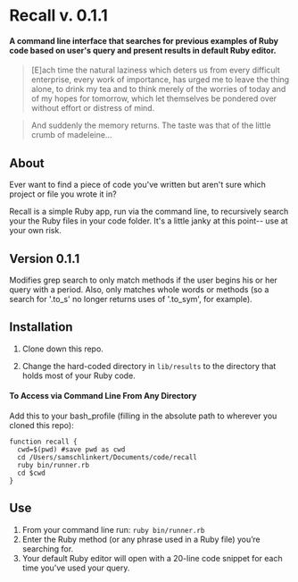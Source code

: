 # Recall v. 0.1.1
#### A command line interface that searches for previous examples of Ruby code based on user's query and present results in default Ruby editor.

> [E]ach time the natural laziness which deters us from every difficult enterprise, every work of importance, has urged me to leave the thing alone, to drink my tea and to think merely of the worries of today and of my hopes for tomorrow, which let themselves be pondered over without effort or distress of mind. 

> And suddenly the memory returns. The taste was that of the little crumb of madeleine... 

## About 

Ever want to find a piece of code you've written but aren't sure which project or file you wrote it in? 

Recall is a simple Ruby app, run via the command line, to recursively search your the Ruby files in your code folder. It's a little janky at this point-- use at your own risk. 

## Version 0.1.1 

Modifies grep search to only match methods if the user begins his or her query with a period. Also, only matches whole words or methods (so a search for '.to_s' no longer returns uses of '.to_sym', for example). 

## Installation 
1. Clone down this repo.

2. Change the hard-coded directory in ```lib/results``` to the directory that holds most of your Ruby code.

#### To Access via Command Line From Any Directory
Add this to your bash_profile (filling in the absolute path to wherever you cloned this repo):
```
function recall {
  cwd=$(pwd) #save pwd as cwd
  cd /Users/samschlinkert/Documents/code/recall
  ruby bin/runner.rb
  cd $cwd 
}
```

## Use

1. From your command line run:
```ruby bin/runner.rb```
2. Enter the Ruby method (or any phrase used in a Ruby file) you’re searching for. 
3. Your default Ruby editor will open with a 20-line code snippet for each time you’ve used your query. 

